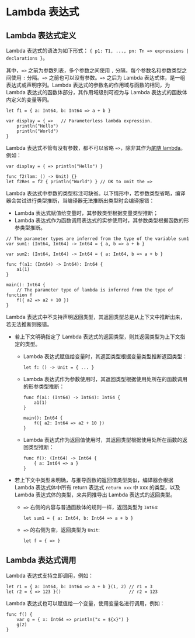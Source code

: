 # Lambda 表达式

## Lambda 表达式定义

Lambda 表达式的语法为如下形式： `{ p1: T1, ..., pn: Tn => expressions | declarations }`。

其中，`=>` 之前为参数列表，多个参数之间使用 `,` 分隔，每个参数名和参数类型之间使用 `:` 分隔。`=>` 之前也可以没有参数。`=>` 之后为 Lambda 表达式体，是一组表达式或声明序列。Lambda 表达式的参数名的作用域与函数的相同，为 Lambda 表达式的函数体部分，其作用域级别可视为与 Lambda 表达式的函数体内定义的变量等同。

<!-- run -->

```cangjie
let f1 = { a: Int64, b: Int64 => a + b }

var display = { =>   // Parameterless lambda expression.
    println("Hello")
    println("World")
}
```

Lambda 表达式不管有没有参数，都不可以省略 `=>`，除非其作为[尾随 lambda](./function_call_desugar.md#尾随-lambda)。例如：

<!-- run -->

```cangjie
var display = { => println("Hello") }

func f2(lam: () -> Unit) {}
let f2Res = f2 { println("World") } // OK to omit the =>
```

Lambda 表达式中参数的类型标注可缺省。以下情形中，若参数类型省略，编译器会尝试进行类型推断，当编译器无法推断出类型时会编译报错：

- Lambda 表达式赋值给变量时，其参数类型根据变量类型推断；
- Lambda 表达式作为函数调用表达式的实参使用时，其参数类型根据函数的形参类型推断。

<!-- run -->

```cangjie
// The parameter types are inferred from the type of the variable sum1
var sum1: (Int64, Int64) -> Int64 = { a, b => a + b }

var sum2: (Int64, Int64) -> Int64 = { a: Int64, b => a + b }

func f(a1: (Int64) -> Int64): Int64 {
    a1(1)
}

main(): Int64 {
    // The parameter type of lambda is inferred from the type of function f
    f({ a2 => a2 + 10 })
}
```

Lambda 表达式中不支持声明返回类型，其返回类型总是从上下文中推断出来，若无法推断则报错。

- 若上下文明确指定了 Lambda 表达式的返回类型，则其返回类型为上下文指定的类型。

    - Lambda 表达式赋值给变量时，其返回类型根据变量类型推断返回类型：

      ```cangjie
      let f: () -> Unit = { ... }
      ```

    - Lambda 表达式作为参数使用时，其返回类型根据使用处所在的函数调用的形参类型推断：

      <!-- run -->

      ```cangjie
      func f(a1: (Int64) -> Int64): Int64 {
          a1(1)
      }

      main(): Int64 {
          f({ a2: Int64 => a2 + 10 })
      }
      ```

    - Lambda 表达式作为返回值使用时，其返回类型根据使用处所在函数的返回类型推断：

      <!-- compile -->

      ```cangjie
      func f(): (Int64) -> Int64 {
          { a: Int64 => a }
      }
      ```

- 若上下文中类型未明确，与推导函数的返回值类型类似，编译器会根据 Lambda 表达式体中所有 return 表达式 `return xxx` 中 xxx 的类型，以及 Lambda 表达式体的类型，来共同推导出 Lambda 表达式的返回类型。

    - `=>` 右侧的内容与普通函数体的规则一样，返回类型为 `Int64`:

      <!-- compile -->

      ```cangjie
      let sum1 = { a: Int64, b: Int64 => a + b }
      ```

    - `=>` 的右侧为空，返回类型为 `Unit`:

      <!-- compile -->

      ```cangjie
      let f = { => }
      ```

## Lambda 表达式调用

Lambda 表达式支持立即调用，例如：

<!-- compile -->

```cangjie
let r1 = { a: Int64, b: Int64 => a + b }(1, 2) // r1 = 3
let r2 = { => 123 }()                          // r2 = 123
```

Lambda 表达式也可以赋值给一个变量，使用变量名进行调用，例如：

<!-- compile -->

```cangjie
func f() {
    var g = { x: Int64 => println("x = ${x}") }
    g(2)
}
```
